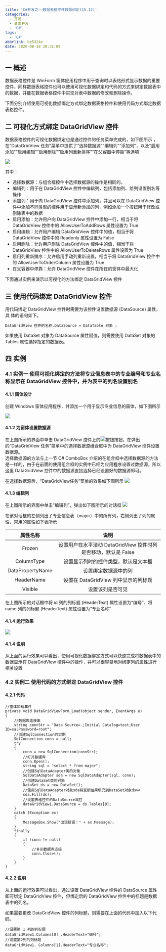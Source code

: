 ```yaml
---
title: 'C#开发之——数据表格控件数据绑定(15.12)'
categories:
  - 开发
  - 桌面开发
  - 'C#'
tags:
  - 'C#'
abbrlink: be5324e
date: 2020-08-18 20:31:09
---
```

## 一 概述

数据表格控件是 WinForm 窗体应用程序中用于查询时以表格形式显示数据的重要控件，同样数据表格控件也可以使用可视化数据绑定和代码的方式来绑定数据表中的数据，并能在数据表格控件中实现对表中数据的修改和删除操作。

下面分别介绍使用可视化数据绑定方式绑定数据表格控件和使用代码方式绑定数据表格控件。 

<!--more-->

## 二 可视化方式绑定 DataGridView 控件

 数据表格控件的可视化数据绑定也是通过控件的任务菜单完成的，如下图所示 ，在“DataGridView 任务”菜单中提供了“选择数据源”“编辑列”“添加列”，以及“启用添加”“启用编辑”“启用删除”“启用列重新排序”“在父容器中停靠”等选项 

![][1]

其中：

* 选择数据源：与组合框控件中选择数据源的操作是相同的。
* 编辑列：用于在 DataGridView 控件中编辑列，包括添加列、给列设置别名等操作
* 添加列：用于向 DataGridView 控件中添加列，并且可以在 DataGridView 控件中添加不同类型的控件用于显示新添加的列，例如添加一个按钮用于修改或删除表中的数据
* 启用添加：允许用户向 DataGridView 控件中添加一行，相当于将 DataGridView 控件中的 AllowUserToAddRows 属性设置为 True
* 启用编辑：允许用户编辑 DataGridView 控件中的值，相当于将 DataGridView 控件中的 Readonly 属性设置为 False
* 启用删除：允许用户删除 DataGridView 控件中的值，相当于将 DataGridView 控件中的 AllowUserToDeleteRows 属性设置为 True
* 启用列重新排序：允许启用手动列重新设置，相当于将 DataGridView 控件中的 AllowUserToOrderColumn 属性设置为 True
* 在父容器中停靠：允许 DataGridView 控件在所在的窗体中最大化 

下面通过实例来演示以可视化的方法绑定 DataGridView 控件 

## 三 使用代码绑定 DataGridView 控件

用代码绑定 DataGridView 控件时需要为该控件设置数据源 (DataSource) 属性，具 体的语句如下。

```
DataGridView 控件的名称.DataSource = DataTable 对象 ;
```
如果使用 DataSet 对象为 DataSource 属性赋值，则需要使用 DataSet 对象的 Tables 属性选择指定的数据表。 

## 四 实例 

### 4.1 实例一  使用可视化绑定的方法将专业信息表中的专业编号和专业名称显示在 DataGridView 控件中，并为表中的列名设置别名 

#### 4.1.1 窗体设计

创建 Windows 窗体应用程序，并添加一个用于显示专业信息的窗体，如下图所示 

![][1]

#### 4.1.2 为窗体设置数据源

在上图所示的界面中单击 DataGridView 控件上的![按钮](http://c.biancheng.net/uploads/allimg/190408/4-1Z40Q64JIM.gif)按钮，在弹出的“DataGridView 任务”菜单中的选择数据源组合框中为 DataGridView 控件设置数据源。  
选择数据源的方法与上一节 C# ComboBox 介绍的在组合框中选择数据源的方法是一样的，由于在前面的使用组合框的实例中已经为应用程序设置过数据源，所以这里 DataGridView 控件中的数据源直接选择已经设置好的数据源即可。

在选择数据源后，“DataGridView任务”菜单的效果如下图所示 
![][3]

#### 4.1.3 编辑列

在上图所示的界面中单击“编辑列”，弹出如下图所示的对话框 
![][4]

 在该对话框的左侧列出了专业信息表（major）中的所有列，右侧列出了列的属性，常用的属性如下表所示 

|   **属性名称**   |                           **说明**                           |
| :--------------: | :----------------------------------------------------------: |
|      Frozen      | 设置用户在水平滚动 DataGridView 控件时列是否移动，默认是 False |
|    ColumnType    |             设置显示列时的控件类型，默认是文本框             |
| DataPropertyName |                     设置绑定数据源中的列                     |
|    HeaderName    |             设置在 DataGridView 列中显示的列标题             |
|     Visible      |                       设置该列是否可见                       |

在上图所示的对话框中将 id 列的列标题 (HeaderText) 属性设置为“编号”、将 name 列的列标题 (HeaderText) 属性设置为“专业名称” 

#### 4.1.4 运行效果

![][5]

#### 4.1.4 说明

从上面的运行效果可以看出，使用可视化数据绑定方式可以快速完成将数据表中的数据显示在 DataGridView 控件中的操作，并可以很容易地对绑定列的属性进行相关设置 

### 4.2 实例二  使用代码的方式绑定 DataGridView 控件 

#### 4.2.1 代码

```
//窗体加载事件
private void DataGridViewForm_Load(object sender, EventArgs e)
{
    //数据库连接串
    string connStr = "Data Source=.;Initial Catalog=test;User ID=sa;Password=root";
    //创建SqlConnection的实例
    SqlConnection conn = null;
    try
    {
        conn = new SqlConnection(connStr);
        //打开数据库
        conn.Open();
        string sql = "select * from major";
        //创建SqlDataAdapter类的对象
        SqlDataAdapter sda = new SqlDataAdapter(sql, conn);
        //创建DataSet类的对象
        DataSet ds = new DataSet();
        //使用SqlDataAdapter对象sda将查新结果填充到DataSet对象ds中
        sda.Fill(ds);
        //设置表格控件的DataSource属性
        dataGridView1.DataSource = ds.Tables[0];
    }
    catch (Exception ex)
    {
        MessageBox.Show("出现错误！" + ex.Message);
    }
    finally
    {
        if (conn != null)
        {
            //关闭数据库连接
            conn.Close();
        }
    }
}
```

#### 4.2.2 说明

从上面的运行效果可以看出，通过设置 DataGridView 控件的 DataSource 属性即可绑定 DataGridView 控件，但绑定后的 DataGridView 控件中的标题是数据表中的列名。

如果需要更改 DataGridView 控件的列标题，则需要在上面的代码中加入以下代码。 

```
//设置第 1 列的列标题
dataGridView1.Columns[0] .HeaderText="编号";
//设置第2列的列标题
dataGridView1. Columns[1].HeaderText="专业名称";
```



[1]:https://images.pgzxc.com/csharp-sql-datagridview-layout.png
[2]:https://images.pgzxc.com/csharp-sql-datagridview-view-layout.png
[3]:https://images.pgzxc.com/csharp-sql-datagridview-bing-source.png
[4]:https://images.pgzxc.com/csharp-sql-datagridview-eidit-column.png
[5]:https://images.pgzxc.com/csharp-sql-datagridview-view.png